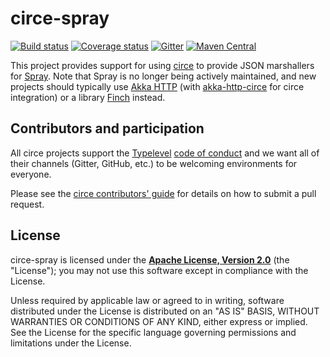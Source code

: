 # circe-spray

[![Build status](https://img.shields.io/travis/circe/circe-spray/master.svg)](https://travis-ci.org/circe/circe-spray)
[![Coverage status](https://img.shields.io/codecov/c/github/circe/circe-spray/master.svg)](https://codecov.io/github/circe/circe-spray)
[![Gitter](https://img.shields.io/badge/gitter-join%20chat-green.svg)](https://gitter.im/circe/circe)
[![Maven Central](https://img.shields.io/maven-central/v/io.circe/circe-spray_2.11.svg)](https://maven-badges.herokuapp.com/maven-central/io.circe/circe-spray_2.11)

This project provides support for using [circe][circe] to provide JSON marshallers for
[Spray][spray]. Note that Spray is no longer being actively maintained, and new projects should
typically use [Akka HTTP][akka-http] (with [akka-http-circe][akka-http-circe] for circe
integration) or a library [Finch][finch] instead.

## Contributors and participation

All circe projects support the [Typelevel][typelevel] [code of conduct][code-of-conduct] and we want
all of their channels (Gitter, GitHub, etc.) to be welcoming environments for everyone.

Please see the [circe contributors' guide][contributing] for details on how to submit a pull
request.

## License

circe-spray is licensed under the **[Apache License, Version 2.0][apache]**
(the "License"); you may not use this software except in compliance with the
License.

Unless required by applicable law or agreed to in writing, software
distributed under the License is distributed on an "AS IS" BASIS,
WITHOUT WARRANTIES OR CONDITIONS OF ANY KIND, either express or implied.
See the License for the specific language governing permissions and
limitations under the License.

[akka-http]: http://doc.akka.io/docs/akka-http/current/scala.html
[akka-http-circe]: https://github.com/hseeberger/akka-http-json/tree/master/akka-http-circe
[apache]: http://www.apache.org/licenses/LICENSE-2.0
[circe]: https://github.com/circe/circe
[code-of-conduct]: http://typelevel.org/conduct.html
[contributing]: https://circe.github.io/circe/contributing.html
[finch]: https://github.com/finagle/finch
[http4s]: https://github.com/http4s/http4s
[spray]: https://github.com/spray/spray
[typelevel]: http://typelevel.org/
